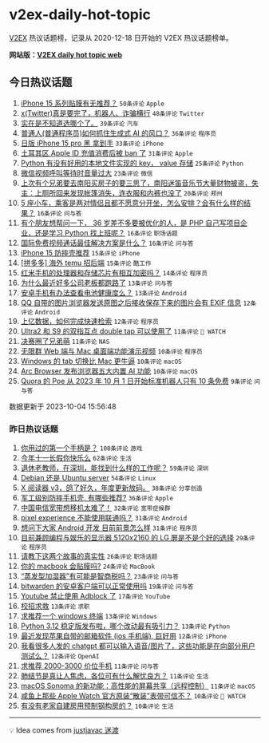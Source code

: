 # v2ex-daily-hot-topic

[V2EX](https://www.v2ex.com/) 热议话题榜，记录从 2020-12-18 日开始的 V2EX 热议话题榜单。

**网站版：[V2EX daily hot topic web](https://boojack.github.io/v2ex-daily-hot-topic-web/)**

## 今日热议话题

<!-- TODAY BEGIN -->

1. [iPhone 15 系列贴膜有无推荐？](https://www.v2ex.com/t/978877) `50条评论` `Apple`
1. [x(Twitter)真是要完了，机器人、诈骗横行](https://www.v2ex.com/t/978821) `48条评论` `Twitter`
1. [实在是不知道选哪个了。](https://www.v2ex.com/t/978880) `39条评论` `汽车`
1. [普通人(普通程序员)如何抓住生成式 AI 的风口？](https://www.v2ex.com/t/978888) `36条评论` `程序员`
1. [日版 iPhone 15 pro 黑 拿到手](https://www.v2ex.com/t/978819) `33条评论` `iPhone`
1. [土耳其区 Apple ID 充值消费后被 ban 了](https://www.v2ex.com/t/978834) `31条评论` `Apple`
1. [Python 有没有好用的本地文件实现的 key， value 存储](https://www.v2ex.com/t/978875) `25条评论` `Python`
1. [微信视频呼叫等待时音量过大](https://www.v2ex.com/t/978824) `23条评论` `微信`
1. [上次有个兄弟要去南阳买房子的要三思了，南阳迷笛音乐节大量财物被盗，失主：上厕所回来发现帐篷消失，连衣服和内裤也没了](https://www.v2ex.com/t/978869) `20条评论` `郑州`
1. [5 座小车，乘客是两对情侣且都不愿意分开坐，怎么安排？会有什么样的结果？](https://www.v2ex.com/t/978932) `16条评论` `问与答`
1. [有个朋友想帮问一下， 36 岁差不多要被优化的人，是 PHP 自己写项目企业，还是学习 Python 找上班呢？](https://www.v2ex.com/t/978905) `16条评论` `职场话题`
1. [国际免费视频通话最佳解决方案是什么？](https://www.v2ex.com/t/978818) `16条评论` `问与答`
1. [iPhone 15 防摔壳推荐](https://www.v2ex.com/t/978903) `15条评论` `iPhone`
1. [[拼多多] 海外 temu 招后端](https://www.v2ex.com/t/978899) `15条评论` `酷工作`
1. [红米手机的处理器和存储芯片有相互加密吗？](https://www.v2ex.com/t/978825) `14条评论` `程序员`
1. [为什么最近好多公司老板都跑路了](https://www.v2ex.com/t/978839) `13条评论` `问与答`
1. [安卓手机有办法查看电池健康度么？](https://www.v2ex.com/t/978836) `13条评论` `Android`
1. [QQ 自带的图片浏览器发送原图之后接收保存下来的图片会有 EXIF 信息](https://www.v2ex.com/t/978917) `12条评论` `Android`
1. [上亿数据，如何完成快速检索](https://www.v2ex.com/t/978908) `12条评论` `程序员`
1. [Ultra2 和 S9 的双指互点 double tap 可以使用了](https://www.v2ex.com/t/978850) `11条评论` ` WATCH`
1. [决赛圈了兄弟萌](https://www.v2ex.com/t/978827) `11条评论` `NAS`
1. [无限群 Web 端与 Mac 桌面端功能演示视频](https://www.v2ex.com/t/978923) `10条评论` `程序员`
1. [Windows 的 tab 切换比 Mac 更牛逼](https://www.v2ex.com/t/978855) `10条评论` `macOS`
1. [Arc Browser 发布浏览器五大内置 AI 功能](https://www.v2ex.com/t/978817) `10条评论` `macOS`
1. [Quora 的 Poe 从 2023 年 10 月 1 日开始标准机器人只有 10 条免费](https://www.v2ex.com/t/978890) `9条评论` `问与答`

数据更新于 2023-10-04 15:56:48

<!-- TODAY END -->

### 昨日热议话题

<!-- YESTERDAY BEGIN -->

1. [你用过的第一个手柄是？](https://www.v2ex.com/t/978665) `108条评论` `游戏`
1. [今年十一长假你快乐么](https://www.v2ex.com/t/978680) `62条评论` `生活`
1. [退休老教师，在深圳，能找到什么样的工作呢？](https://www.v2ex.com/t/978678) `59条评论` `深圳`
1. [Debian 还是 Ubuntu server](https://www.v2ex.com/t/978670) `54条评论` `Linux`
1. [X 阅读器 v3，鸽了好久，年度更新放码。](https://www.v2ex.com/t/978710) `38条评论` `分享创造`
1. [军工级别防摔手机壳, 有哪些推荐?](https://www.v2ex.com/t/978696) `36条评论` `Apple`
1. [中国电信宽带想移机太难了！](https://www.v2ex.com/t/978753) `32条评论` `宽带症候群`
1. [pixel experience 不能使用联通吗？](https://www.v2ex.com/t/978748) `31条评论` `Android`
1. [想问下大家 Android 开发 目前前景怎么样](https://www.v2ex.com/t/978676) `31条评论` `程序员`
1. [目前兼顾编程与娱乐的显示器 5120x2160 的 LG 屏是不是个好的选择](https://www.v2ex.com/t/978675) `29条评论` `程序员`
1. [请教下这两个故事的真实性](https://www.v2ex.com/t/978743) `26条评论` `职场话题`
1. [你的 macbook 会贴膜吗?](https://www.v2ex.com/t/978714) `24条评论` `MacBook`
1. [“蒸发型加湿器”有可能是智商税吗？](https://www.v2ex.com/t/978788) `23条评论` `问与答`
1. [bitwarden 的安卓客户端可以正常使用吗](https://www.v2ex.com/t/978764) `19条评论` `问与答`
1. [Youtube 禁止使用 Adblock 了](https://www.v2ex.com/t/978733) `17条评论` `YouTube`
1. [校招求救](https://www.v2ex.com/t/978791) `13条评论` `求职`
1. [求推荐一个 windows 终端](https://www.v2ex.com/t/978719) `13条评论` `Windows`
1. [Python 3.12 稳定版发布啦，哪个改动最有吸引力？](https://www.v2ex.com/t/978716) `13条评论` `Python`
1. [最近发现苹果自带的邮箱软件 (ios 手机端), 巨好用](https://www.v2ex.com/t/978752) `12条评论` `iPhone`
1. [我看很多人发的 chatgpt 都可以输入语音/图片了，这些功能是在向部分用户测试么？](https://www.v2ex.com/t/978677) `12条评论` `OpenAI`
1. [求推荐 2000-3000 价位手机](https://www.v2ex.com/t/978767) `11条评论` `问与答`
1. [肺结节是真让人焦虑，各位可有什么解忧良方？](https://www.v2ex.com/t/978750) `11条评论` `生活`
1. [macOS Sonoma 的新功能：高性能的屏幕共享（远程控制）](https://www.v2ex.com/t/978735) `11条评论` `macOS`
1. [咸鱼上那些 Apple Watch 官方原装“散装”表带可信不？](https://www.v2ex.com/t/978731) `10条评论` ` WATCH`
1. [有没有老家自建房用预制钢构房的？](https://www.v2ex.com/t/978711) `10条评论` `生活`

<!-- YESTERDAY END -->

---

💡 Idea comes from [justjavac 迷渡](https://github.com/justjavac/)
